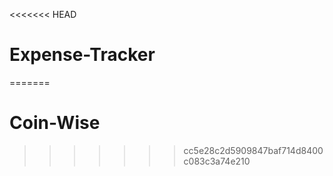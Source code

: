 <<<<<<< HEAD
# Expense-Tracker
=======
# Coin-Wise
>>>>>>> cc5e28c2d5909847baf714d8400c083c3a74e210
